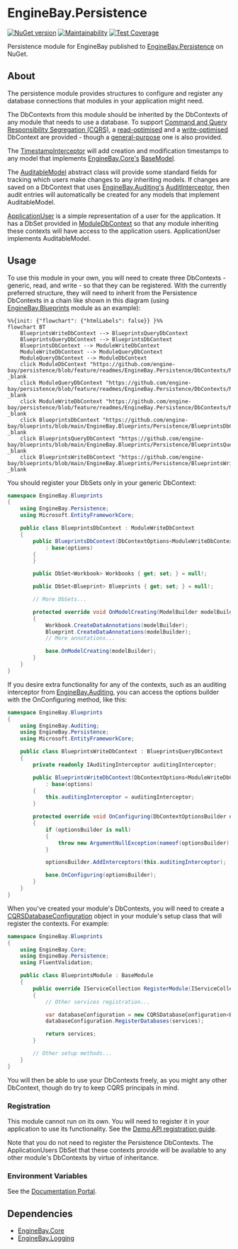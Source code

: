 # EngineBay.Persistence

[![NuGet version](https://badge.fury.io/nu/EngineBay.Persistence.svg)](https://badge.fury.io/nu/EngineBay.Persistence)
[![Maintainability](https://api.codeclimate.com/v1/badges/1b29f03933f09b46893e/maintainability)](https://codeclimate.com/github/engine-bay/persistence/maintainability)
[![Test Coverage](https://api.codeclimate.com/v1/badges/1b29f03933f09b46893e/test_coverage)](https://codeclimate.com/github/engine-bay/persistence/test_coverage)


Persistence module for EngineBay published to [EngineBay.Persistence](https://www.nuget.org/packages/EngineBay.Persistence/) on NuGet.

## About

The persistence module provides structures to configure and register any database connections that modules in your application might need.

The DbContexts from this module should be inherited by the DbContexts of any module that needs to use a database. To support [Command and Query Responsibility Segregation (CQRS)](https://learn.microsoft.com/en-us/azure/architecture/patterns/cqrs), a [read-optimised](EngineBay.Persistence/DbContexts/ModuleQueryDbContext.cs) and a [write-optimised](EngineBay.Persistence/DbContexts/ModuleWriteDbContext.cs) DbContext are provided - though a [general-purpose](EngineBay.Persistence/DbContexts/ModuleDbContext.cs) one is also provided. 

The [TimestampInterceptor](EngineBay.Persistence/Interceptors/TimestampInterceptor.cs) will add creation and modification timestamps to any model that implements [EngineBay.Core's](https://github.com/engine-bay/core) [BaseModel](https://github.com/engine-bay/core/blob/main/EngineBay.Core/Models/BaseModel.cs).

The [AuditableModel](EngineBay.Persistence/Models/AuditableModel.cs) abstract class will provide some standard fields for tracking which users make changes to any inheriting models. If changes are saved on a DbContext that uses [EngineBay.Auditing's]([EngineBay.Auditing](https://github.com/engine-bay/auditing)) [AuditInterceptor](https://github.com/engine-bay/auditing/blob/main/EngineBay.Auditing/Interceptors/AuditingInterceptor.cs), then audit entries will automatically be created for any models that implement AuditableModel.

[ApplicationUser](https://github.com/engine-bay/persistence/blob/efefc4fef4a0b7478abf288237ba1d563d88cb5e/EngineBay.Persistence/Models/ApplicationUser.cs) is a simple representation of a user for the application. It has a DbSet provided in [ModuleDbContext](EngineBay.Persistence/DbContexts/ModuleDbContext.cs) so that any module inheriting these contexts will have access to the application users. ApplicationUser implements AuditableModel. 

## Usage

To use this module in your own, you will need to create three DbContexts - generic, read, and write - so that they can be registered. With the currently preferred structure, they will need to inherit from the Persistence DbContexts in a chain like shown in this diagram (using [EngineBay.Blueprints](https://github.com/engine-bay/blueprints) module as an example):

```mermaid
%%{init: {"flowchart": {"htmlLabels": false}} }%%
flowchart BT
    BlueprintsWriteDbContext --> BlueprintsQueryDbContext
    BlueprintsQueryDbContext --> BlueprintsDbContext
    BlueprintsDbContext --> ModuleWriteDbContext
    ModuleWriteDbContext --> ModuleQueryDbContext
    ModuleQueryDbContext --> ModuleDbContext
    click ModuleDbContext "https://github.com/engine-bay/persistence/blob/feature/readmes/EngineBay.Persistence/DbContexts/ModuleDbContext.cs" _blank
    click ModuleQueryDbContext "https://github.com/engine-bay/persistence/blob/feature/readmes/EngineBay.Persistence/DbContexts/ModuleQueryDbContext.cs" _blank
    click ModuleWriteDbContext "https://github.com/engine-bay/persistence/blob/feature/readmes/EngineBay.Persistence/DbContexts/ModuleWriteDbContext.cs" _blank
    click BlueprintsDbContext "https://github.com/engine-bay/blueprints/blob/main/EngineBay.Blueprints/Persistence/BlueprintsDbContext.cs" _blank
    click BlueprintsQueryDbContext "https://github.com/engine-bay/blueprints/blob/main/EngineBay.Blueprints/Persistence/BlueprintsQueryDbContext.cs" _blank
    click BlueprintsWriteDbContext "https://github.com/engine-bay/blueprints/blob/main/EngineBay.Blueprints/Persistence/BlueprintsWriteDbContext.cs" _blank
```

You should register your DbSets only in your generic DbContext:

```cs
namespace EngineBay.Blueprints
{
    using EngineBay.Persistence;
    using Microsoft.EntityFrameworkCore;

    public class BlueprintsDbContext : ModuleWriteDbContext
    {
        public BlueprintsDbContext(DbContextOptions<ModuleWriteDbContext> options)
            : base(options)
        {
        }

        public DbSet<Workbook> Workbooks { get; set; } = null!;

        public DbSet<Blueprint> Blueprints { get; set; } = null!;

        // More DbSets...

        protected override void OnModelCreating(ModelBuilder modelBuilder)
        {
            Workbook.CreateDataAnnotations(modelBuilder);
            Blueprint.CreateDataAnnotations(modelBuilder);
            // More annotations...

            base.OnModelCreating(modelBuilder);
        }
    }
}
```

If you desire extra functionality for any of the contexts, such as an auditing interceptor from [EngineBay.Auditing](https://github.com/engine-bay/auditing), you can access the options builder with the OnConfiguring method, like this:

```cs
namespace EngineBay.Blueprints
{
    using EngineBay.Auditing;
    using EngineBay.Persistence;
    using Microsoft.EntityFrameworkCore;

    public class BlueprintsWriteDbContext : BlueprintsQueryDbContext
    {
        private readonly IAuditingInterceptor auditingInterceptor;

        public BlueprintsWriteDbContext(DbContextOptions<ModuleWriteDbContext> options, IAuditingInterceptor auditingInterceptor)
            : base(options)
        {
            this.auditingInterceptor = auditingInterceptor;
        }

        protected override void OnConfiguring(DbContextOptionsBuilder optionsBuilder)
        {
            if (optionsBuilder is null)
            {
                throw new ArgumentNullException(nameof(optionsBuilder));
            }

            optionsBuilder.AddInterceptors(this.auditingInterceptor);

            base.OnConfiguring(optionsBuilder);
        }
    }
}
```

When you've created your module's DbContexts, you will need to create a [CQRSDatabaseConfiguration](EngineBay.Persistence/CQRSDatabaseConfiguration.cs) object in your module's setup class that will register the contexts. For example:

```cs
namespace EngineBay.Blueprints
{
    using EngineBay.Core;
    using EngineBay.Persistence;
    using FluentValidation;

    public class BlueprintsModule : BaseModule
    {
        public override IServiceCollection RegisterModule(IServiceCollection services, IConfiguration configuration)
        {
            // Other services registration...

            var databaseConfiguration = new CQRSDatabaseConfiguration<BlueprintsDbContext, BlueprintsQueryDbContext, BlueprintsWriteDbContext>();
            databaseConfiguration.RegisterDatabases(services);

            return services;
        }

        // Other setup methods...
    }
}
```

You will then be able to use your DbContexts freely, as you might any other DbContext, though do try to keep CQRS principals in mind.

### Registration

This module cannot run on its own. You will need to register it in your application to use its functionality. See the [Demo API registration guide](https://github.com/engine-bay/demo-api).

Note that you do not need to register the Persistence DbContexts. The ApplicationUsers DbSet that these contexts provide will be available to any other module's DbContexts by virtue of inheritance.

### Environment Variables

See the [Documentation Portal](https://github.com/engine-bay/documentation-portal/blob/main/EngineBay.DocumentationPortal/DocumentationPortal/docs/documentation/configuration/environment-variables.md#data-protection).

## Dependencies

* [EngineBay.Core](https://github.com/engine-bay/core)
* [EngineBay.Logging](https://github.com/engine-bay/logging)